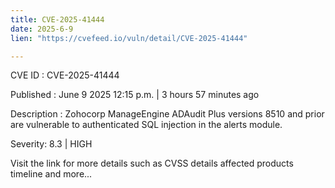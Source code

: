 ```yaml
---
title: CVE-2025-41444
date: 2025-6-9
lien: "https://cvefeed.io/vuln/detail/CVE-2025-41444"

---
```


CVE ID : CVE-2025-41444

Published :  June 9
2025
12:15 p.m. | 3 hours
57 minutes ago

Description : Zohocorp ManageEngine ADAudit Plus versions 8510 and prior are vulnerable to authenticated SQL injection in the alerts module.

Severity: 8.3 | HIGH

Visit the link for more details
such as CVSS details
affected products
timeline
and more...
